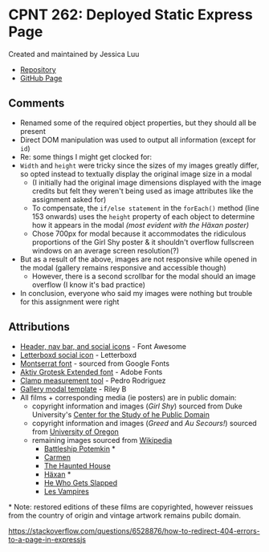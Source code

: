 # CPNT 262: Deployed Static Express Page

Created and maintained by Jessica Luu

- [Repository](https://github.com/jluu38/cpnt262-a2/)
- [GitHub Page](https://jluu38.github.io/cpnt262-a2)

## Comments

- Renamed some of the required object properties, but they should all be present
- Direct DOM manipulation was used to output all information (except for `id`)
- Re: some things I might get clocked for:
- `Width` and `height` were tricky since the sizes of my images greatly differ, so opted instead to textually display the original image size in a modal
  - (I initially had the original image dimensions displayed with the image credits but felt they weren't being used as image attributes like the assignment asked for)
  - To compensate, the `if/else statement` in the `forEach()` method (line 153 onwards) uses the `height` property of each object to determine how it appears in the modal *(most evident with the Häxan poster)*
  - Chose 700px for modal because it accommodates the ridiculous proportions of the Girl Shy poster & it shouldn't overflow fullscreen windows on an average screen resolution(?)
- But as a result of the above, images are not responsive while opened in the modal (gallery remains responsive and accessible though)
  - However, there is a second scrollbar for the modal should an image overflow (I know it's bad practice)
- In conclusion, everyone who said my images were nothing but trouble for this assignment were right

## Attributions

- [Header, nav bar, and social icons](https://fontawesome.com/license/free) - Font Awesome
- [Letterboxd social icon](https://letterboxd.com/about/brand/) - Letterboxd
- [Montserrat font](https://fonts.google.com/?query=cuti&sidebar.open=true&selection.family=Cutive|Montserrat:wght@100) - sourced from Google Fonts
- [Aktiv Grotesk Extended font](https://fonts.adobe.com/fonts/aktiv-grotesk) - Adobe Fonts
- [Clamp measurement tool](https://css-tricks.com/linearly-scale-font-size-with-css-clamp-based-on-the-viewport/) - Pedro Rodriguez
- [Gallery modal template](https://codepen.io/RileyB/pen/XQyaXy) - Riley B
- All films + corresponding media (ie posters) are in public domain:
  - copyright information and images (*Girl Shy*) sourced from Duke University's [Center for the Study of he Public Domain](https://web.law.duke.edu/cspd/publicdomainday/2020/)
  - copyright information and images (*Greed* and *Au Secours!*) sourced from [University of Oregon](https://expo.uoregon.edu/spotlight/public-domain-day-2020)
  - remaining images sourced from [Wikipedia](  https://en.wikipedia.org/wiki/Wikipedia:Public_domain_image_resources)
    - [Battleship Potemkin](https://commons.wikimedia.org/wiki/File:Vintage_Potemkin.jpg) *
    - [Carmen](https://upload.wikimedia.org/wikipedia/commons/0/01/Theda_Bara_Carmen_poster.jpg)
    - [The Haunted House](https://commons.wikimedia.org/wiki/File:Haunted_house1921.jpg)
    - [Häxan](https://en.wikipedia.org/wiki/H%C3%A4xan#/media/File:Haxan_sv_poster.jpg) *
    - [He Who Gets Slapped](https://commons.wikimedia.org/wiki/File:He_Who_Gets_Slapped.jpg)
    - [Les Vampires](https://commons.wikimedia.org/wiki/File:Lesvampiresposter.jpg)

\* Note: restored editions of these films are copyrighted, however reissues from the country of origin and vintage artwork remains pubilc domain.

https://stackoverflow.com/questions/6528876/how-to-redirect-404-errors-to-a-page-in-expressjs
